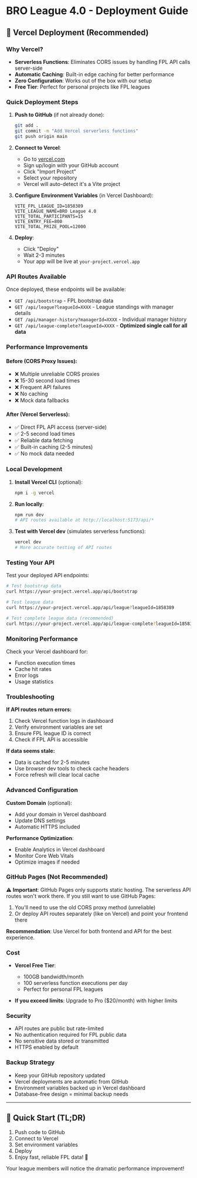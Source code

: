 # BRO League 4.0 - Deployment Guide

## 🚀 Vercel Deployment (Recommended)

### Why Vercel?
- **Serverless Functions**: Eliminates CORS issues by handling FPL API calls server-side
- **Automatic Caching**: Built-in edge caching for better performance
- **Zero Configuration**: Works out of the box with our setup
- **Free Tier**: Perfect for personal projects like FPL leagues

### Quick Deployment Steps

1. **Push to GitHub** (if not already done):
   ```bash
   git add .
   git commit -m "Add Vercel serverless functions"
   git push origin main
   ```

2. **Connect to Vercel**:
   - Go to [vercel.com](https://vercel.com)
   - Sign up/login with your GitHub account
   - Click "Import Project"
   - Select your repository
   - Vercel will auto-detect it's a Vite project

3. **Configure Environment Variables** (in Vercel Dashboard):
   ```
   VITE_FPL_LEAGUE_ID=1858389
   VITE_LEAGUE_NAME=BRO League 4.0
   VITE_TOTAL_PARTICIPANTS=15
   VITE_ENTRY_FEE=800
   VITE_TOTAL_PRIZE_POOL=12000
   ```

4. **Deploy**:
   - Click "Deploy"
   - Wait 2-3 minutes
   - Your app will be live at `your-project.vercel.app`

### API Routes Available
Once deployed, these endpoints will be available:

- `GET /api/bootstrap` - FPL bootstrap data
- `GET /api/league?leagueId=XXXX` - League standings with manager details
- `GET /api/manager-history?managerId=XXXX` - Individual manager history
- `GET /api/league-complete?leagueId=XXXX` - **Optimized single call for all data**

### Performance Improvements

#### Before (CORS Proxy Issues):
- ❌ Multiple unreliable CORS proxies
- ❌ 15-30 second load times
- ❌ Frequent API failures
- ❌ No caching
- ❌ Mock data fallbacks

#### After (Vercel Serverless):
- ✅ Direct FPL API access (server-side)
- ✅ 2-5 second load times
- ✅ Reliable data fetching
- ✅ Built-in caching (2-5 minutes)
- ✅ No mock data needed

### Local Development

1. **Install Vercel CLI** (optional):
   ```bash
   npm i -g vercel
   ```

2. **Run locally**:
   ```bash
   npm run dev
   # API routes available at http://localhost:5173/api/*
   ```

3. **Test with Vercel dev** (simulates serverless functions):
   ```bash
   vercel dev
   # More accurate testing of API routes
   ```

### Testing Your API

Test your deployed API endpoints:

```bash
# Test bootstrap data
curl https://your-project.vercel.app/api/bootstrap

# Test league data
curl https://your-project.vercel.app/api/league?leagueId=1858389

# Test complete league data (recommended)
curl https://your-project.vercel.app/api/league-complete?leagueId=1858389
```

### Monitoring Performance

Check your Vercel dashboard for:
- Function execution times
- Cache hit rates
- Error logs
- Usage statistics

### Troubleshooting

**If API routes return errors:**
1. Check Vercel function logs in dashboard
2. Verify environment variables are set
3. Ensure FPL league ID is correct
4. Check if FPL API is accessible

**If data seems stale:**
- Data is cached for 2-5 minutes
- Use browser dev tools to check cache headers
- Force refresh will clear local cache

### Advanced Configuration

**Custom Domain** (optional):
- Add your domain in Vercel dashboard
- Update DNS settings
- Automatic HTTPS included

**Performance Optimization**:
- Enable Analytics in Vercel dashboard
- Monitor Core Web Vitals
- Optimize images if needed

### GitHub Pages (Not Recommended)

⚠️ **Important**: GitHub Pages only supports static hosting. The serverless API routes won't work there. If you still want to use GitHub Pages:

1. You'll need to use the old CORS proxy method (unreliable)
2. Or deploy API routes separately (like on Vercel) and point your frontend there

**Recommendation**: Use Vercel for both frontend and API for the best experience.

### Cost

- **Vercel Free Tier**: 
  - 100GB bandwidth/month
  - 100 serverless function executions per day
  - Perfect for personal FPL leagues

- **If you exceed limits**: Upgrade to Pro ($20/month) with higher limits

### Security

- API routes are public but rate-limited
- No authentication required for FPL public data
- No sensitive data stored or transmitted
- HTTPS enabled by default

### Backup Strategy

- Keep your GitHub repository updated
- Vercel deployments are automatic from GitHub
- Environment variables backed up in Vercel dashboard
- Database-free design = minimal backup needs

---

## 🎯 Quick Start (TL;DR)

1. Push code to GitHub
2. Connect to Vercel
3. Set environment variables
4. Deploy
5. Enjoy fast, reliable FPL data! 🚀

Your league members will notice the dramatic performance improvement!